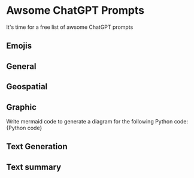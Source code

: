 # Awsome ChatGPT Prompts 
It's time for a free list of awsome ChatGPT prompts

## Emojis

## General

## Geospatial

## Graphic
Write mermaid code to generate a diagram for the following Python code:
{Python code}

## Text Generation

## Text summary
